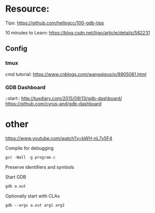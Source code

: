 # Resource:
Tips:
https://github.com/hellogcc/100-gdb-tips

10 minutes to Learn:
https://blog.csdn.net/liigo/article/details/582231

## Config
### tmux
cmd tutorial:
https://www.cnblogs.com/wangqiguo/p/8905081.html

### GDB Dashboard
::start:: http://tuxdiary.com/2015/09/13/gdb-dashboard/
https://github.com/cyrus-and/gdb-dashboard


# other
https://www.youtube.com/watch?v=bWH-nL7v5F4

Compile for debugging
```c
gcc -Wall -g program.c
```
Preserve identifiers and symbols

Start GDB
```c
gdb a.out
```

Optionally start with CLAs
```
gdb --args a.out arg1 arg2
```
